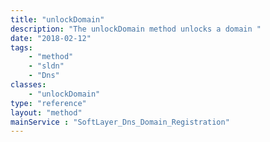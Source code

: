 ```yaml
---
title: "unlockDomain"
description: "The unlockDomain method unlocks a domain "
date: "2018-02-12"
tags:
    - "method"
    - "sldn"
    - "Dns"
classes:
    - "unlockDomain"
type: "reference"
layout: "method"
mainService : "SoftLayer_Dns_Domain_Registration"
---
```

